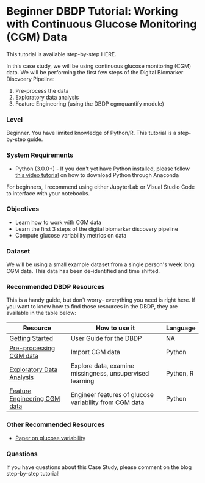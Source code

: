 # Beginner DBDP Tutorial: Working with Continuous Glucose Monitoring (CGM) Data

This tutorial is available step-by-step HERE. 

In this case study, we will be using continuous glucose monitoring (CGM) data. We will be performing the first few steps of the Digital Biomarker Discvoery Pipeline: 
1. Pre-process the data
2. Exploratory data analysis
3. Feature Engineering (using the DBDP cgmquantify module)

### Level
Beginner. You have limited knowledge of Python/R. This tutorial is a step-by-step guide.

### System Requirements
* Python (3.0.0+) - If you don't yet have Python installed, please follow [this video tutorial](https://www.youtube.com/watch?v=YJC6ldI3hWk) on how to download Python through Anaconda

For beginners, I recommend using either JupyterLab or Visual Studio Code to interface with your notebooks.

### Objectives
* Learn how to work with CGM data
* Learn the first 3 steps of the digital biomarker discovery pipeline
* Compute glucose variability metrics on data

### Dataset
We will be using a small example dataset from a single person's week long CGM data. This data has been de-identified and time shifted.

### Recommended DBDP Resources
This is a handy guide, but don't worry- everything you need is right here. If you want to know how to find those resources in the DBDP, they are available in the table below:

| Resource | How to use it | Language |
| ------ | ------ | ------ | 
| [Getting Started](https://github.com/DigitalBiomarkerDiscoveryPipeline/DBDP/wiki/USER-GUIDE) | User Guide for the DBDP | NA |
| [Pre-processing CGM data](https://github.com/DigitalBiomarkerDiscoveryPipeline/cgmquantify) | Import CGM data | Python | 
| [Exploratory Data Analysis](https://github.com/DigitalBiomarkerDiscoveryPipeline/Exploratory-Data-Analysis) | Explore data, examine missingness, unsupervised learning | Python, R | 
| [Feature Engineering CGM data](https://github.com/DigitalBiomarkerDiscoveryPipeline/cgmquantify) | Engineer features of glucose variability from CGM data | Python |

### Other Recommended Resources
* [Paper on glucose variability](https://journals.sagepub.com/doi/full/10.1177/1932296819826111)

### Questions
If you have questions about this Case Study, please comment on the blog step-by-step tutorial! 
